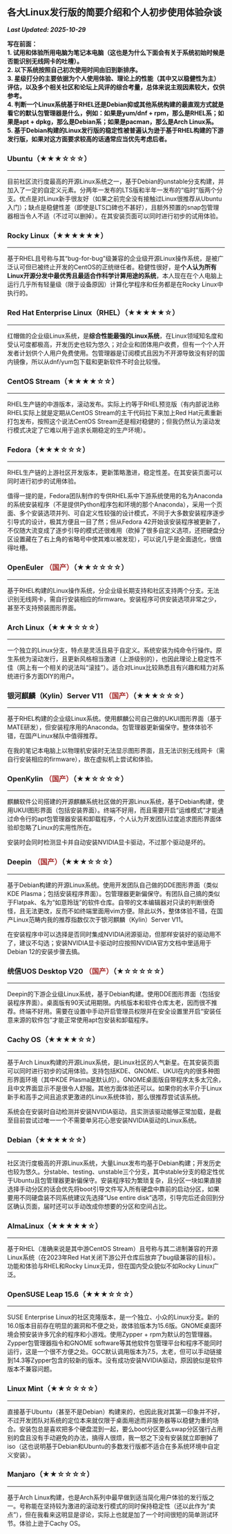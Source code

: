 ## 各大Linux发行版的简要介绍和个人初步使用体验杂谈

***Last Updated: 2025-10-29***


**写在前面：**\
**1. 试用和体验所用电脑为笔记本电脑（这也是为什么下面会有关于系统初始时候是否能识别无线网卡的吐槽）。**\
**2. 以下系统按照自己初次使用时间由旧到新排序。**\
**3. 星级打分的主要依据为个人使用体验、理论上的性能（其中又以稳健性为主）评估，以及多个相关社区和论坛上风评的综合考量，总体来说主观因素较大，仅供参考。**\
**4. 判断一个Linux系统基于RHEL还是Debian抑或其他系统构建的最直观方式就是看它的默认包管理器是什么，例如：如果是yum/dnf + rpm，那么是RHEL系；如果是apt + dpkg，那么是Debian系；如果是pacman，那么是Arch Linux系。**\
**5. 基于Debian构建的Linux发行版的稳定性被普遍认为逊于基于RHEL构建的下游发行版，如果对这方面要求较高的话通常应当优先考虑后者。**



### Ubuntu（★★★☆☆☆）

___

目前社区流行度最高的开源Linux系统之一，基于Debian的unstable分支构建，并加入了一定的自定义元素。分两年一发布的LTS版和半年一发布的“临时”版两个分支。优点是对Linux新手很友好（如果之前完全没有接触过Linux很推荐从Ubuntu入门）；缺点是稳健性差（即使是LTS口碑也不甚好），且额外预置的snap包管理器相当令人不适（不过可以删掉）。在其安装页面可以同时进行初步的试用体验。

### Rocky Linux（★★★★★★）

___

基于RHEL且号称与其“bug-for-bug”级兼容的企业级开源Linux操作系统，是被广泛认可但已被终止开发的CentOS的正统继任者。稳健性很好，是**个人认为所有Linux开源分发中最优秀且最适合作科学计算用途的系统**，本人现在在个人电脑上运行几乎所有轻量级（限于设备原因）计算化学程序和任务都是在Rocky Linux中执行的。


### Red Hat Enterprise Linux（RHEL）（★★★★★☆）

___

红帽做的企业级Linux系统，是**综合性能最强的Linux系统**，在Linux领域知名度和受认可度都极高，开发历史也较为悠久；对企业和团体用户收费，但有一个个人开发者计划供个人用户免费使用。包管理器是订阅模式且因为不开源导致没有好的国内镜像，所以从dnf/yum包下载和更新软件不时会比较慢。

### CentOS Stream（★★★★☆☆）

___

RHEL生产链的中游版本，滚动发布。实际上约等于RHEL预览版（有内部说法称RHEL实际上就是定期从CentOS Stream的主干代码拉下来加上Red Hat元素重新打包发布，按照这个说法CentOS Stream还是相对稳健的；但我仍然认为滚动发行模式决定了它难以用于追求长期稳定的生产环境）。

### Fedora（★★★☆☆☆）

___

RHEL生产链的上游社区开发版本，更新策略激进，稳定性差。在其安装页面可以同时进行初步的试用体验。

值得一提的是，Fedora团队制作的专供RHEL系中下游系统使用的名为Anaconda的系统安装程序（不是提供Python程序包和环境的那个Anaconda），采用一个页面、多个安装选项并列、可自定义性较强的设计模式，不同于大多数安装程序逐步引导式的设计，极其方便且一目了然；但从Fedora 42开始该安装程序被更新了，不仅随大流变成了逐步引导的模式还很难用（砍掉了很多自定义选项，还把硬盘分区设置藏在了右上角的省略号中使其难以被发现），可以说几乎是全面退化，很值得吐槽。

### OpenEuler <font color=brown>（国产）</font>（★★☆☆☆☆）

___

基于RHEL构建的Linux操作系统，分企业级长期支持和社区支持两个分支。无法识别无线网卡，需自行安装相应的firmware。安装程序可供安装选项非常之少，甚至不支持预装图形界面。

### Arch Linux（★★★☆☆☆）

___

一个独立的Linux分支，特点是灵活且易于自定义。系统安装为纯命令行操作。原生系统为滚动发行，且更新风格相当激进（上游级别的），也因此理论上稳定性不佳（网上有一个相关的说法叫“滚挂”）。适合对Linux比较熟悉且有兴趣和精力对系统进行多方面DIY的用户。

### 银河麒麟（Kylin）Server V11 <font color=brown>（国产）</font>（★★★☆☆☆）

___

基于RHEL构建的企业级Linux系统。使用麒麟公司自己做的UKUI图形界面（基于MATE研发），但安装程序用的Anaconda。包管理器更新偏保守。整体体验不错，在国产Linux梯队中值得推荐。

在我的笔记本电脑上以物理机安装时无法显示图形界面，且无法识别无线网卡（需自行安装相应的firmware），故在虚拟机上尝试和体验。


### OpenKylin <font color=brown>（国产）</font>（★★☆☆☆☆）

___

麒麟软件公司搭建的开源麒麟系统社区做的开源Linux系统，基于Debian构建，使用UKUI图形界面（包括安装界面）。终端不好用，而且需要开启“运维模式”才能通过命令行的apt包管理器安装和卸载程序，个人认为开发团队过度追求图形界面体验却忽略了Linux的实用性所在。

安装时会同时检测显卡并自动安装NVIDIA显卡驱动，不过那个驱动是坏的。


### Deepin <font color=brown>（国产）</font>（★★★☆☆☆）

___

基于Debian构建的开源Linux系统。使用开发团队自己做的DDE图形界面（类似KDE Plasma；包括安装程序界面）。包管理器更新偏保守。有团队自己搞的类似于Flatpak、名为“如意玲珑”的软件仓库。自带的文本编辑器对只读的判断很奇怪，且无法更改，反而不如终端里面用vim方便。除此以外，整体体验不错，在国产Linux范畴内我的推荐指数仅次于银河麒麟（Kylin）Server V11。

在安装程序中可以选择是否同时集成NVIDIA闭源驱动，但那样安装好的驱动用不了，建议不勾选；安装NVIDIA显卡驱动时应按照NVIDIA官方文档中里适用于Debian 12的安装步骤去搞。


### 统信UOS Desktop V20 <font color=brown>（国产）</font>（★☆☆☆☆☆）

___

Deepin的下游企业级Linux系统，基于Debian构建。使用DDE图形界面（包括安装程序界面）。桌面版有90天试用期限。内核版本和软件仓库太老，因而很不推荐。终端不好用。需要在设置中手动开启管理员权限并在安全设置里开启“安装任意来源的软件包”才能正常使用apt包安装和卸载程序。

### Cachy OS（★★★★☆☆）

___

基于Arch Linux构建的开源Linux系统，是Linux社区的人气新星。在其安装页面可以同时进行初步的试用体验。支持包括KDE、GNOME、UKUI在内的很多种图形界面环境（其中KDE Plasma是默认的）。GNOME桌面版自带程序太多太冗余，且中文界面显示不是很令人舒服。其他方面体验还可以。如果你的水平介于Linux新手和高手之间且追求更激进的Linux系统体验，那么很推荐尝试该系统。

系统会在安装时自动检测并安装NVIDIA驱动，且实测该驱动能够正常加载，是截至目前尝试过唯一一个不需要单另花心思安装NVIDIA驱动的Linux系统。


### Debian（★★★★☆☆）

___

社区流行度极高的开源Linux系统，大量Linux发布均基于Debian构建；开发历史也较为悠久。分stable、testing、unstable三个分支，其中stable分支的稳定性优于Ubuntu且包管理器更新偏保守。安装程序较为繁琐复杂，且分区一块如果直接选择手动分区的话会优先将boot引导文件写入所有硬盘中靠前的启动分区，如果要用不同硬盘装不同系统建议先选择“Use entire disk”选项，引导完后还会回到分区确认页面，届时还可以手动改成你想要的分区和空间占比。

### AlmaLinux（★★★★★☆）

___

基于RHEL（准确来说是其中游CentOS Stream）且号称与其二进制兼容的开源Linux系统（在2023年Red Hat关闭下游公开仓库后放弃了bug级兼容的目标）。功能和体验与RHEL和Rocky Linux无异，但在国内受众貌似不如Rocky Linux广泛。

### OpenSUSE Leap 15.6（★★★☆☆☆）

___

SUSE Enterprise Linux的社区克隆版本，是一个独立、小众的Linux分支。新的16.0版本目前存在明显的漏洞和不便之处，故体验版本为15.6版。GNOME桌面环境会预安装许多冗余的程序和小游戏。使用Zypper + rpm为默认的包管理器。Zypper包管理器指令和GNOME software等其他软件包管理平台和程序不能同时运行，这是一个很不方便之处。GCC默认调用版本为7.5，太老，但可以手动链接到14.3等Zypper包含的较新的版本。没有成功安装NVIDIA驱动，原因貌似是软件版本不兼容问题。

### Linux Mint（★★☆☆☆☆）

___

直接基于Ubuntu（甚至不是Debian）构建来的，也因此我对其第一印象并不好，不过开发团队对系统的定位本来就仅限于桌面用途而非服务器等以稳健为重的场合。安装包总是喜欢把多个硬盘混到一起，要么boot分区要么swap分区强行占用别的盘且没有手动避免的办法，搞得人很烦，我一怒之下没有安装就立即删掉了iso（这也说明基于Debian和Ubuntu的多数发行版都不适合在多系统环境中自定义安装）。

### Manjaro（★★☆☆☆☆）

___

基于Arch Linux构建，也是Arch系列中最早做到适当简化用户体验的发行版之一。号称能在坚持较为激进的滚动发行模式的同时保持稳定性（还以此作为“卖点”），但在我看来这明显是谬论，实际上也就是加了一个时间很短的简单测试环节。体验上逊于Cachy OS。

